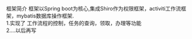 框架简介
框架以Spring boot为核心,集成Shiro作为权限框架，activiti工作流框架，mybatis数据库操作框架.<br/>
1.实现了 工作流程的控制，任务的查询，领取，办理等功能<br/>
2....以后再写<br/>